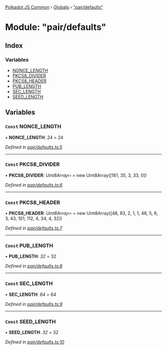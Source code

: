 [Polkadot JS Common](../README.md) › [Globals](../globals.md) › ["pair/defaults"](_pair_defaults_.md)

# Module: "pair/defaults"

## Index

### Variables

* [NONCE_LENGTH](_pair_defaults_.md#const-nonce_length)
* [PKCS8_DIVIDER](_pair_defaults_.md#const-pkcs8_divider)
* [PKCS8_HEADER](_pair_defaults_.md#const-pkcs8_header)
* [PUB_LENGTH](_pair_defaults_.md#const-pub_length)
* [SEC_LENGTH](_pair_defaults_.md#const-sec_length)
* [SEED_LENGTH](_pair_defaults_.md#const-seed_length)

## Variables

### `Const` NONCE_LENGTH

• **NONCE_LENGTH**: *24* = 24

*Defined in [pair/defaults.ts:5](https://github.com/polkadot-js/common/blob/ffc6b032/packages/keyring/src/pair/defaults.ts#L5)*

___

### `Const` PKCS8_DIVIDER

• **PKCS8_DIVIDER**: *Uint8Array‹›* = new Uint8Array([161, 35, 3, 33, 0])

*Defined in [pair/defaults.ts:6](https://github.com/polkadot-js/common/blob/ffc6b032/packages/keyring/src/pair/defaults.ts#L6)*

___

### `Const` PKCS8_HEADER

• **PKCS8_HEADER**: *Uint8Array‹›* = new Uint8Array([48, 83, 2, 1, 1, 48, 5, 6, 3, 43, 101, 112, 4, 34, 4, 32])

*Defined in [pair/defaults.ts:7](https://github.com/polkadot-js/common/blob/ffc6b032/packages/keyring/src/pair/defaults.ts#L7)*

___

### `Const` PUB_LENGTH

• **PUB_LENGTH**: *32* = 32

*Defined in [pair/defaults.ts:8](https://github.com/polkadot-js/common/blob/ffc6b032/packages/keyring/src/pair/defaults.ts#L8)*

___

### `Const` SEC_LENGTH

• **SEC_LENGTH**: *64* = 64

*Defined in [pair/defaults.ts:9](https://github.com/polkadot-js/common/blob/ffc6b032/packages/keyring/src/pair/defaults.ts#L9)*

___

### `Const` SEED_LENGTH

• **SEED_LENGTH**: *32* = 32

*Defined in [pair/defaults.ts:10](https://github.com/polkadot-js/common/blob/ffc6b032/packages/keyring/src/pair/defaults.ts#L10)*

